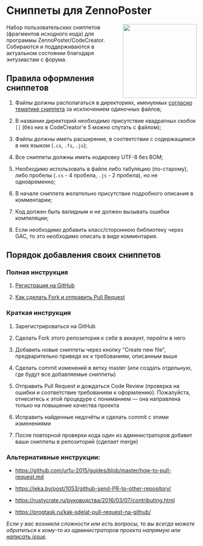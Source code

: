 ﻿# Сниппеты для ZennoPoster

<img height="195" align="right" src="https://user-images.githubusercontent.com/1259709/73122452-3086b400-3f96-11ea-9146-81b02f6407de.png"> Набор пользовательских сниппетов (фрагментов исходного кода) для программы ZennoPoster/CodeCreator. Собираются и поддерживаются в актуальном состоянии благодаря энтузиастам с форума.


## Правила оформления сниппетов

1. Файлы должны располагаться в директориях, именуемых
[согласно тематике сниппета](https://github.com/ZennoHelpers/Snippets/wiki/Список-директорий) за исключением одиночных файлов;

2. В названии директорий необходимо присутствие квадратных скобок `[]` (без них в CodeCreator'е 5 можно спутать с файлом);

3. Файлы должны иметь расширение, в соответствии с содержащимся в них языком (`.cs`, `.fs`, `.js`);

4. Все сниппеты должны иметь кодировку UTF-8 без BOM;

5. Необходимо использовать в файле либо табуляцию (по-старому), либо пробелы (`.cs` - 4 пробела, `.js` - 2 пробела), но не одновременно;

6. В начале сниппета желательно присутствие подробного описания в комментарии;

7. Код должен быть валидным и не должен вызывать ошибки компиляции;

8. Если необходимо добавить класс/стороннюю библиотеку через GAC, то это необходимо описать в виде комментария.


## Порядок добавления своих сниппетов

### Полная инструкция

1. [Регистрация на GitHub](https://git-scm.com/book/ru/v2/GitHub-%D0%9D%D0%B0%D1%81%D1%82%D1%80%D0%BE%D0%B9%D0%BA%D0%B0-%D0%B8-%D0%BA%D0%BE%D0%BD%D1%84%D0%B8%D0%B3%D1%83%D1%80%D0%B0%D1%86%D0%B8%D1%8F-%D1%83%D1%87%D0%B5%D1%82%D0%BD%D0%BE%D0%B9-%D0%B7%D0%B0%D0%BF%D0%B8%D1%81%D0%B8)

2. [Как сделать Fork и отправить Pull Request](https://git-scm.com/book/ru/v2/GitHub-%D0%92%D0%BD%D0%B5%D1%81%D0%B5%D0%BD%D0%B8%D0%B5-%D1%81%D0%BE%D0%B1%D1%81%D1%82%D0%B2%D0%B5%D0%BD%D0%BD%D0%BE%D0%B3%D0%BE-%D0%B2%D0%BA%D0%BB%D0%B0%D0%B4%D0%B0-%D0%B2-%D0%BF%D1%80%D0%BE%D0%B5%D0%BA%D1%82%D1%8B)

### Краткая инструкция

1. Зарегистрироваться на GitHub

2. Сделать Fork этого репозитория к себе в аккаунт, перейти в него

3. Добавить новые сниппеты через кнопку "Create new file", предварительно приведя их к требованиям, описанным выше

4. Сделать commit изменений в ветку master (или создать отдельную, где будут все добавляемые сниппеты)

5. Отправить Pull Request и дождаться Code Review (проверка на ошибки и соответствие требованиям к оформлению). Пожалуйста, отнеситесь к этой процедуре с пониманием — она направлена только на повышение качества проекта

6. Исправить найденные недочёты и сделать commit с этими изменениями

7. После повторной проверки кода один из администраторов добавит ваши сниппеты в репозиторий (сделает merge)

### Альтернативные инструкции:

- https://github.com/urfu-2015/guides/blob/master/how-to-pull-request.md

- https://jeka.by/post/1053/github-send-PR-to-other-repository/

- https://rustycrate.ru/руководства/2016/03/07/contributing.html

- https://progtask.ru/kak-sdelat-pull-request-na-github/


_Если у вас возникли сложности или есть вопросы, то вы всегда можете обратиться к кому-то из администраторов проекта напрямую или [написать issue](https://github.com/ZennoHelpers/Snippets/issues/new)._
